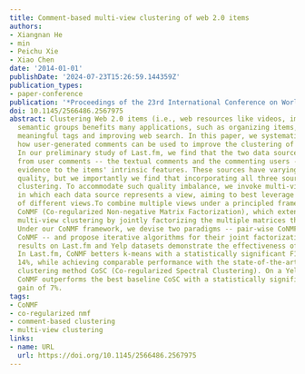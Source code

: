 ```yaml
---
title: Comment-based multi-view clustering of web 2.0 items
authors:
- Xiangnan He
- min
- Peichu Xie
- Xiao Chen
date: '2014-01-01'
publishDate: '2024-07-23T15:26:59.144359Z'
publication_types:
- paper-conference
publication: '*Proceedings of the 23rd International Conference on World Wide Web*'
doi: 10.1145/2566486.2567975
abstract: Clustering Web 2.0 items (i.e., web resources like videos, images) into
  semantic groups benefits many applications, such as organizing items, generating
  meaningful tags and improving web search. In this paper, we systematically investigate
  how user-generated comments can be used to improve the clustering of Web 2.0 items.
  In our preliminary study of Last.fm, we find that the two data sources extracted
  from user comments -- the textual comments and the commenting users -- provide complementary
  evidence to the items' intrinsic features. These sources have varying levels of
  quality, but we importantly we find that incorporating all three sources improves
  clustering. To accommodate such quality imbalance, we invoke multi-view clustering,
  in which each data source represents a view, aiming to best leverage the utility
  of different views.To combine multiple views under a principled framework, we propose
  CoNMF (Co-regularized Non-negative Matrix Factorization), which extends NMF for
  multi-view clustering by jointly factorizing the multiple matrices through co-regularization.
  Under our CoNMF framework, we devise two paradigms -- pair-wise CoNMF and cluster-wise
  CoNMF -- and propose iterative algorithms for their joint factorization. Experimental
  results on Last.fm and Yelp datasets demonstrate the effectiveness of our solution.
  In Last.fm, CoNMF betters k-means with a statistically significant F1 increase of
  14%, while achieving comparable performance with the state-of-the-art multi-view
  clustering method CoSC (Co-regularized Spectral Clustering). On a Yelp dataset,
  CoNMF outperforms the best baseline CoSC with a statistically significant performance
  gain of 7%.
tags:
- CoNMF
- co-regularized nmf
- comment-based clustering
- multi-view clustering
links:
- name: URL
  url: https://doi.org/10.1145/2566486.2567975
---
```

